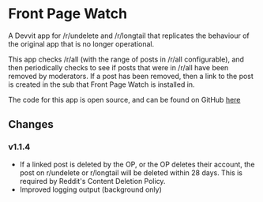 # Front Page Watch

A Devvit app for /r/undelete and /r/longtail that replicates the behaviour of the original app that is no longer operational.

This app checks /r/all (with the range of posts in /r/all configurable), and then periodically checks to see if posts that were in /r/all have been removed by moderators. If a post has been removed, then a link to the post is created in the sub that Front Page Watch is installed in.

The code for this app is open source, and can be found on GitHub [here](https://github.com/fsvreddit/front-page-watch)

## Changes

### v1.1.4

* If a linked post is deleted by the OP, or the OP deletes their account, the post on r/undelete or r/longtail will be deleted within 28 days. This is required by Reddit's Content Deletion Policy.
* Improved logging output (background only)
